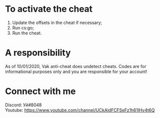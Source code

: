 # To activate the cheat
1. Update the offsets in the cheat if necessary;
2. Run cs:go;
3. Run the cheat.

# A responsibility
As of 10/01/2020, Vak anti-cheat does undetect cheats. Codes are for informational purposes only and you are responsible for your account!

# Connect with me
Discord: Уй#8048
<br>Youtube: https://www.youtube.com/channel/UCkAldFCFSeFz1h61lHv4t6Q
